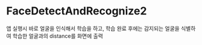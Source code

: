 # FaceDetectAndRecognize2
앱 실행시 바로 얼굴을 인식해서 학습을 하고, 학습 완료 후에는 감지되는 얼굴을 식별하여 학습한 얼굴과의 distance를 화면에 출력
